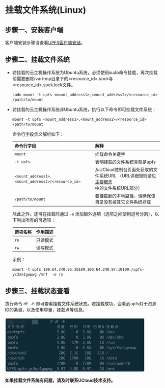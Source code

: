# 挂载文件系统(Linux)

## 步骤一、安装客户端

客户端安装步骤请查看[UPFS客户端安装](/upfs/upfs_guide/client_install.md)。

## 步骤二、挂载文件系统

 - 若挂载的云主机操作系统为Ubuntu系统，必须使用sudo命令挂载，再次挂载前需要删除/var/tmp目录下的<resource_id>.sock与<resource_id>.sock.lock文件。

    ```shell
    sudo mount -t upfs <mount_address1>,<mount_address2>/<resource_id>  /path/to/mount 
    ```

 - 若挂载的云主机操作系统非Ubuntu系统，执行以下命令即可挂载文件系统： 

    ```shell
    mount -t upfs <mount_address1>,<mount_address2>/<resource_id>  /path/to/mount 
    ```
    命令行字段含义解析如下：
    
    | 命令行字段 | 解释                       |
    |--------------|--------------------------|
    | ```mount```             | 挂载命令关键字                  |
    | ```-t upfs```             | 表明挂载的文件系统类型是upfs         |
    | ```<mount_address1>,<mount_address2>/<resource_id>``` | 从UCloud控制台页面处获取的文件系统URL （URL详细规则请见[主要概念](/upfs/upfs_manual_instruction/concept)中的文件系统URL部分） |
    | ```/path/to/mount```           | 要挂载到的本地路径，请确保该目录没有被其它文件系统挂载        |

    除此之外，还可在挂载时通过 ```-o``` 添加额外选项（选项之间使用逗号分割），以下列出所有的可选项：
    
    | 选项名称            | 作用描述                                |
    |-----------------|-------------------------------------|
    | ```ro```              | 只读模式                                |
    | ```rw```              | 读写模式      |

    示例：
    
    ```shell
    mount -t upfs 100.64.240.95:10109,100.64.240.97:10109:/upfs-yc3ae1gwpwg /mnt  -o ro
    ```

## 步骤三、挂载状态查看

执行命令 ```df -h``` 即可查看挂载文件系统状态。若挂载成功，会看到upfs对于资源ID的条目，以及使用容量，挂载点等信息。

![](/images/upfs_guide/linux_mount1.png)




**如果挂载文件系统有问题，请及时联系UCloud技术支持。**
    